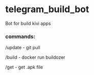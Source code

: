 # telegram_build_bot
Bot for build kivi apps


### commands:

 /update - git pull 
 
 /build  - docker run buildozer
 
 /get - get .apk file
